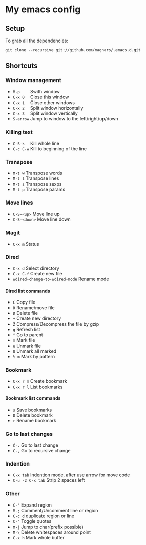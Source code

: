 # My emacs config

## Setup

To grab all the dependencies:

    git clone --recursive git://github.com/magnars/.emacs.d.git

## Shortcuts

### Window management

* `M-p    ` Swith window
* `C-x 0  ` Close this window
* `C-x 1  ` Close other windows
* `C-x 2  ` Split window horizontally
* `C-x 3  ` Split window vertically
* `S-arrow` Jump to window to the left/right/up/down

### Killing text

* `C-S-k  ` Kill whole line
* `C-c C-w` Kill to beginning of the line

### Transpose

* `M-t w` Transpose words
* `M-t l` Transpose lines
* `M-t s` Transpose sexps
* `M-t p` Transpose params

### Move lines

* `C-S-<up>` Move line up
* `C-S-<down>` Move line down

### Magit

* `C-x m` Status

### Dired

* `C-x d` Select directory
* `C-x C-f` Create new file
* `wdired-change-to-wdired-mode` Rename mode

#### Dired list commands

* `C` Copy file
* `R` Rename/move file
* `D` Delete file
* `+` Create new directory
* `Z` Compress/Decompress the file by gzip
* `g` Refresh list
* `^` Go to parent
* `m` Mark file
* `u` Unmark file
* `U` Unmark all marked
* `% m` Mark by pattern

### Bookmark

* `C-x r m` Create bookmark
* `C-x r l` List bookmarks

#### Bookmark list commands

* `s` Save bookmarks
* `D` Delete bookmark
* `r` Rename bookmark

### Go to last changes

* `C-.` Go to last change
* `C-,` Go to recursive change

### Indention

* `C-x tab` Indention mode, after use arrow for move code
* `C-u -2 C-x tab` Strip 2 spaces left

### Other

* `C-'` Expand region
* `M-;` Comment/Uncomment line or region
* `C-c d` duplicate region or line
* `C-"` Toggle quotes
* `M-j` Jump to char(prefix possible)
* `M-\` Delete whitespaces around point
* `C-x h` Mark whole buffer